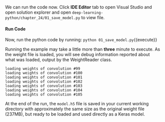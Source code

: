 We can run the code now. Click **IDE Editor** tab to open Visual Studio and open solution explorer and open `deep-learning-python/chapter_24/01_save_model.py` to view file.

#### Run Code

Now, run the python code by running: `python 01_save_model.py`{{execute}}

Running the example may take a little more than **three** minute to execute. As the weight file is loaded, you will see debug information reported about what was loaded, output by the WeightReader class.

```
loading weights of convolution #99
loading weights of convolution #100
loading weights of convolution #101
loading weights of convolution #102
loading weights of convolution #103
loading weights of convolution #104
loading weights of convolution #105
```

At the end of the run, the `model.h5` file is saved in your current working directory with
approximately the same size as the original weight file (237MB), but ready to be loaded and
used directly as a Keras model.

